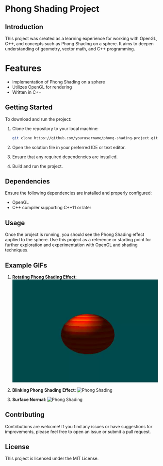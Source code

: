 # Phong Shading Project

## Introduction
This project was created as a learning experience for working with OpenGL, C++, and concepts such as Phong Shading on a sphere. It aims to deepen understanding of geometry, vector math, and C++ programming.

# Features
- Implementation of Phong Shading on a sphere
- Utilizes OpenGL for rendering
- Written in C++

## Getting Started
To download and run the project:

1. Clone the repository to your local machine:
    ```bash
    git clone https://github.com/yourusername/phong-shading-project.git
    ```

2. Open the solution file in your preferred IDE or text editor.
3. Ensure that any required dependencies are installed.
4. Build and run the project.

## Dependencies
Ensure the following dependencies are installed and properly configured:

- OpenGL
- C++ compiler supporting C++11 or later

## Usage
Once the project is running, you should see the Phong Shading effect applied to the sphere. Use this project as a reference or starting point for further exploration and experimentation with OpenGL and shading techniques.

## Example GIFs
1. **Rotating Phong Shading Effect**:
   ![Phong Shading](0c5111048398451bb53b69c44633e7db.gif)
   
2. **Blinking Phong Shading Effect**:
   ![Phong Shading](path_to_phong_shading.gif)

3. **Surface Normal**:
   ![Phong Shading](path_to_phong_shading.gif)

## Contributing
Contributions are welcome! If you find any issues or have suggestions for improvements, please feel free to open an issue or submit a pull request.

## License
This project is licensed under the MIT License.
